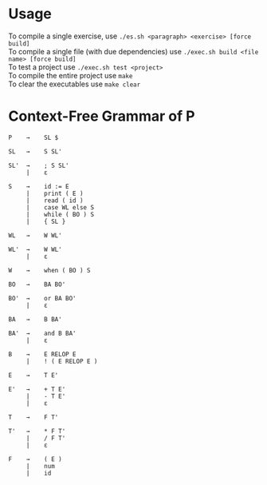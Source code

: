 # Usage
To compile a single exercise, use `./es.sh <paragraph> <exercise> [force build]`  
To compile a single file (with due dependencies) use `./exec.sh build <file name> [force build]`  
To test a project use `./exec.sh test <project>`  
To compile the entire project use `make`  
To clear the executables use `make clear`  

# Context-Free Grammar of P

```
P    →    SL $

SL   →    S SL'

SL'  →    ; S SL'
     |    ε

S    →    id := E
     |    print ( E )
     |    read ( id )
     |    case WL else S
     |    while ( BO ) S
     |    { SL }
     
WL   →    W WL'

WL'  →    W WL'
     |    ε

W    →    when ( BO ) S

BO   →    BA BO'

BO'  →    or BA BO'
     |    ε

BA   →    B BA'

BA'  →    and B BA'
     |    ε

B    →    E RELOP E
     |    ! ( E RELOP E )
     
E    →    T E'

E'   →    + T E'
     |    - T E'
     |    ε
     
T    →    F T'

T'   →    * F T'
     |    / F T'
     |    ε

F    →    ( E )
     |    num
     |    id
```
